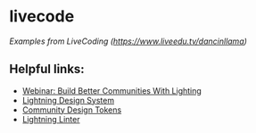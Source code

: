 # livecode
*Examples from LiveCoding (https://www.liveedu.tv/dancinllama)*


## Helpful links:
* [Webinar: Build Better Communities With Lighting](https://developer.salesforce.com/events/webinars/LightningCommunities)
* [Lightning Design System](https://www.lightningdesignsystem.com/)
* [Community Design Tokens](https://developer.salesforce.com/docs/atlas.en-us.lightning.meta/lightning/tokens_standard_communities.htm)
* [Lightning Linter](https://developer.salesforce.com/docs/atlas.en-us.lightning.meta/lightning/cli_intro.htm)
